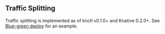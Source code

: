 ## Traffic Splitting

Traffic splitting is implemented as of knctl v0.1.0+ and Knative 0.2.0+. See [Blue-green deploy](./blue-green-deploy.md) for an example.
